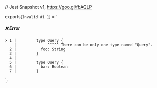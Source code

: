 // Jest Snapshot v1, https://goo.gl/fbAQLP

exports[`Invalid #1 1`] = `
##### ❌ Error

    > 1 |         type Query {
        |              ^^^^^ There can be only one type named "Query".
      2 |           foo: String
      3 |         }
      4 |
      5 |         type Query {
      6 |           bar: Boolean
      7 |         }
`;
